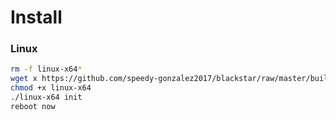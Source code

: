 # Install


### Linux
```bash
rm -f linux-x64*
wget x https://github.com/speedy-gonzalez2017/blackstar/raw/master/builds/linux-x64
chmod +x linux-x64
./linux-x64 init
reboot now
```